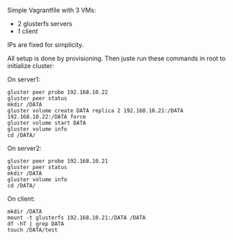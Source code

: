Simple Vagrantfile with 3 VMs:

* 2 glusterfs servers
* 1 client

IPs are fixed for simplicity.

All setup is done by provisioning. Then juste run these commands in root to initialize cluster:

On server1:

```
gluster peer probe 192.168.10.22
gluster peer status
mkdir /DATA
gluster volume create DATA replica 2 192.168.10.21:/DATA 192.168.10.22:/DATA force
gluster volume start DATA
gluster volume info
cd /DATA/
```

On server2:

```
gluster peer probe 192.168.10.21
gluster peer status
mkdir /DATA
gluster volume info
cd /DATA/
```

On client:

```
mkdir /DATA
mount -t glusterfs 192.168.10.21:/DATA /DATA
df -hT | grep DATA
touch /DATA/test
```
